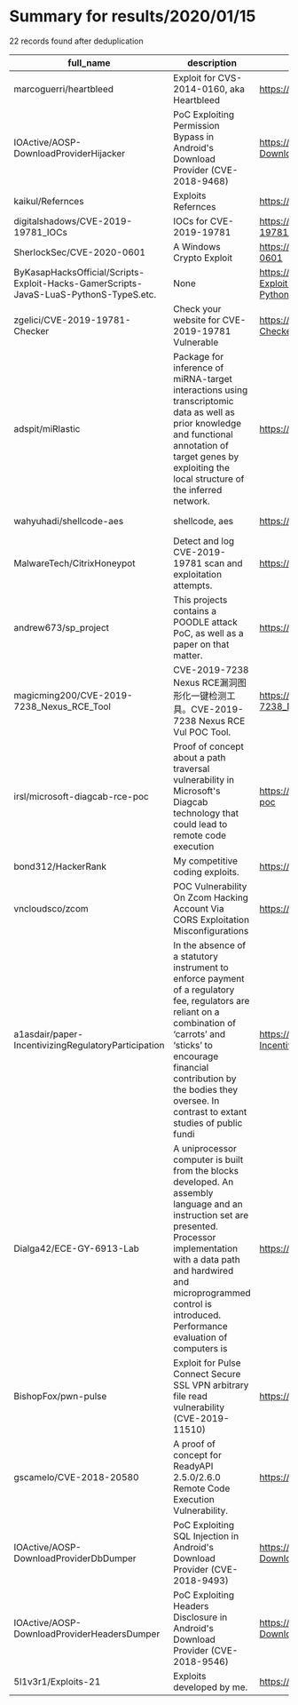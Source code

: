 
# Summary for results/2020/01/15
    
22 records found after deduplication

| full_name | description | html_url | matched_list | matched_count | pushed_at | size | stargazers_count | language | forks_count |
|---------------------------------------------------------------------------------------|------------------------------------------------------------------------------------------------------------------------------------------------------------------------------------------------------------------------------------------------------------------|----------------------------------------------------------------------------------------------------------|------------------------------------------------------------------|-----------------|---------------------------|--------|--------------------|------------|---------------|
| marcoguerri/heartbleed | Exploit for CVS-2014-0160, aka Heartbleed | https://github.com/marcoguerri/heartbleed | ['exploit'] | 1 | 2020-01-15 00:45:35+00:00 | 32 | 3 | C | 1 |
| IOActive/AOSP-DownloadProviderHijacker | PoC Exploiting Permission Bypass in Android's Download Provider (CVE-2018-9468) | https://github.com/IOActive/AOSP-DownloadProviderHijacker | ['cve poc', 'exploit'] | 2 | 2020-01-15 12:34:10+00:00 | 331 | 13 | Java | 7 |
| kaikul/Refernces | Exploits Refernces | https://github.com/kaikul/Refernces | ['exploit'] | 1 | 2020-01-15 23:27:30+00:00 | 14 | 0 | | 0 |
| digitalshadows/CVE-2019-19781_IOCs | IOCs for CVE-2019-19781 | https://github.com/digitalshadows/CVE-2019-19781_IOCs | ['cve-2'] | 1 | 2020-01-15 19:36:01+00:00 | 71 | 0 | nan | 0 |
| SherlockSec/CVE-2020-0601 | A Windows Crypto Exploit | https://github.com/SherlockSec/CVE-2020-0601 | ['cve-2', 'exploit'] | 2 | 2020-01-15 17:28:20+00:00 | 2 | 1 | nan | 1 |
| ByKasapHacksOfficial/Scripts-Exploit-Hacks-GamerScripts-JavaS-LuaS-PythonS-TypeS.etc. | None | https://github.com/ByKasapHacksOfficial/Scripts-Exploit-Hacks-GamerScripts-JavaS-LuaS-PythonS-TypeS.etc. | ['exploit'] | 1 | 2020-01-15 15:04:12+00:00 | 4 | 0 | | 0 |
| zgelici/CVE-2019-19781-Checker | Check your website for CVE-2019-19781 Vulnerable | https://github.com/zgelici/CVE-2019-19781-Checker | ['cve-2'] | 1 | 2020-01-15 10:20:31+00:00 | 4 | 0 | nan | 0 |
| adspit/miRlastic | Package for inference of miRNA-target interactions using transcriptomic data as well as prior knowledge and functional annotation of target genes by exploiting the local structure of the inferred network. | https://github.com/adspit/miRlastic | ['exploit'] | 1 | 2020-01-15 00:14:34+00:00 | 1 | 0 | | 0 |
| wahyuhadi/shellcode-aes | shellcode, aes | https://github.com/wahyuhadi/shellcode-aes | ['shellcode'] | 1 | 2020-01-15 07:05:30+00:00 | 1325 | 1 | Go | 1 |
| MalwareTech/CitrixHoneypot | Detect and log CVE-2019-19781 scan and exploitation attempts. | https://github.com/MalwareTech/CitrixHoneypot | ['exploit'] | 1 | 2020-01-15 13:58:22+00:00 | 48 | 105 | HTML | 24 |
| andrew673/sp_project | This projects contains a POODLE attack PoC, as well as a paper on that matter. | https://github.com/andrew673/sp_project | ['attack poc'] | 1 | 2020-01-15 13:12:42+00:00 | 268 | 0 | Python | 0 |
| magicming200/CVE-2019-7238_Nexus_RCE_Tool | CVE-2019-7238 Nexus RCE漏洞图形化一键检测工具。CVE-2019-7238 Nexus RCE Vul POC Tool. | https://github.com/magicming200/CVE-2019-7238_Nexus_RCE_Tool | ['cve poc', 'cve-2', 'rce', 'rce poc'] | 4 | 2020-01-15 08:36:05+00:00 | 3595 | 17 | nan | 7 |
| irsl/microsoft-diagcab-rce-poc | Proof of concept about a path traversal vulnerability in Microsoft's Diagcab technology that could lead to remote code execution | https://github.com/irsl/microsoft-diagcab-rce-poc | ['rce', 'rce poc', 'remote code execution', 'vulnerability poc'] | 4 | 2020-01-15 07:57:27+00:00 | 11 | 4 | Perl | 1 |
| bond312/HackerRank | My competitive coding exploits. | https://github.com/bond312/HackerRank | ['exploit'] | 1 | 2020-01-15 18:46:33+00:00 | 1 | 0 | Python | 0 |
| vncloudsco/zcom | POC Vulnerability On Zcom Hacking Account Via CORS Exploitation Misconfigurations | https://github.com/vncloudsco/zcom | ['exploit', 'vulnerability poc'] | 2 | 2020-01-15 08:25:34+00:00 | 4 | 1 | JavaScript | 0 |
| a1asdair/paper-IncentivizingRegulatoryParticipation | In the absence of a statutory instrument to enforce payment of a regulatory fee, regulators are reliant on a combination of ‘carrots’ and ‘sticks’ to encourage financial contribution by the bodies they oversee. In contrast to extant studies of public fundi | https://github.com/a1asdair/paper-IncentivizingRegulatoryParticipation | ['exploit'] | 1 | 2020-01-15 15:37:21+00:00 | 378 | 0 | Stata | 0 |
| Dialga42/ECE-GY-6913-Lab | A uniprocessor computer is built from the blocks developed. An assembly language and an instruction set are presented. Processor implementation with a data path and hardwired and microprogrammed control is introduced. Performance evaluation of computers is | https://github.com/Dialga42/ECE-GY-6913-Lab | ['exploit'] | 1 | 2020-01-15 23:44:36+00:00 | 531 | 0 | C++ | 0 |
| BishopFox/pwn-pulse | Exploit for Pulse Connect Secure SSL VPN arbitrary file read vulnerability (CVE-2019-11510) | https://github.com/BishopFox/pwn-pulse | ['exploit'] | 1 | 2020-01-15 17:01:50+00:00 | 61 | 119 | Shell | 54 |
| gscamelo/CVE-2018-20580 | A proof of concept for ReadyAPI 2.5.0/2.6.0 Remote Code Execution Vulnerability. | https://github.com/gscamelo/CVE-2018-20580 | ['cve-2', 'remote code execution'] | 2 | 2020-01-15 16:15:32+00:00 | 13 | 2 | | 3 |
| IOActive/AOSP-DownloadProviderDbDumper | PoC Exploiting SQL Injection in Android's Download Provider (CVE-2018-9493) | https://github.com/IOActive/AOSP-DownloadProviderDbDumper | ['cve poc', 'exploit'] | 2 | 2020-01-15 12:33:07+00:00 | 138 | 6 | Java | 1 |
| IOActive/AOSP-DownloadProviderHeadersDumper | PoC Exploiting Headers Disclosure in Android's Download Provider (CVE-2018-9546) | https://github.com/IOActive/AOSP-DownloadProviderHeadersDumper | ['cve poc', 'exploit'] | 2 | 2020-01-15 12:33:46+00:00 | 137 | 5 | Java | 3 |
| 5l1v3r1/Exploits-21 | Exploits developed by me. | https://github.com/5l1v3r1/Exploits-21 | ['exploit'] | 1 | 2020-01-15 16:06:26+00:00 | 339 | 0 | | 1 |
